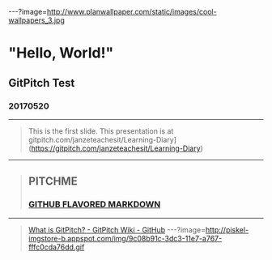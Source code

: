 ---?image=http://www.planwallpaper.com/static/images/cool-wallpapers_3.jpg
# "Hello, World!"
## GitPitch Test
### 20170520
---
> This is the first slide. This presentation is at gitpitch.com/janzeteachesit/Learning-Diary](https://gitpitch.com/janzeteachesit/Learning-Diary)
---
> ## PITCHME
> ### [GITHUB FLAVORED MARKDOWN](https://gitpitch.com/#gitpitch-pitchme-markdown)
---
> [What is GitPitch? - GitPitch Wiki - GitHub](https://github.com/gitpitch/gitpitch/wiki)
---?image=http://piskel-imgstore-b.appspot.com/img/9c08b91c-3dc3-11e7-a767-fffc0cda76dd.gif
